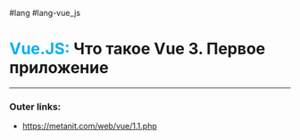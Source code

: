 #lang #lang-vue_js
# <font color="#00b0f0">Vue.JS:</font> Что такое Vue 3. Первое приложение
---
### Outer links:
- https://metanit.com/web/vue/1.1.php